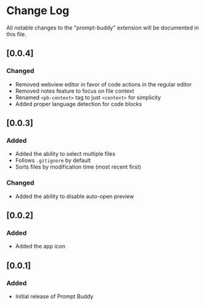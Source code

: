 # Change Log

All notable changes to the "prompt-buddy" extension will be documented in this file.

## [0.0.4]

### Changed
- Removed webview editor in favor of code actions in the regular editor
- Removed notes feature to focus on file context
- Renamed `<pb-context>` tag to just `<context>` for simplicity
- Added proper language detection for code blocks

## [0.0.3]

### Added
- Added the ability to select multiple files
- Follows `.gitignore` by default
- Sorts files by modification time (most recent first)

### Changed
- Added the ability to disable auto-open preview

## [0.0.2]

### Added
- Added the app icon

## [0.0.1]

### Added
- Initial release of Prompt Buddy
